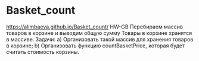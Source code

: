 # Basket_count
https://alimbaeva.github.io/Basket_count/ HW-GB Перебираем массив товаров в корзине и выводим общую сумму
Товары в корзине хранятся в массиве. Задачи:
a) Организовать такой массив для хранения товаров в корзине;
b) Организовать функцию countBasketPrice, которая будет считать стоимость корзины.
